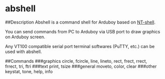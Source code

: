# abshell
##Description
Abshell is a command shell for Arduboy based on [NT-shell](http://www.cubeatsystems.com/ntshell/index.html).

You can send commands from PC to Arduboy via USB port to draw graphics on Arduboy screen.

Any VT100 compatible serial port terminal softwares (PuTTY, etc.) can be used with abshell.

##Commands
###graphics
circle, fcircle, line, lineto, rect, frect, rrect, frrect, tri, ftri
###text
print, tsize
###general
moveto, color, clear
###other
keystat, tone, help, info

